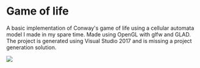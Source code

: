 #  Game of life
A basic implementation of Conway's game of life using a cellular automata model I made in my spare time.
Made using OpenGL with glfw and GLAD. The project is generated using Visual Studio 2017 and is missing a project generation solution.

![](https://upload.wikimedia.org/wikipedia/commons/thumb/6/64/Game_of_life_Simkin_glider_gun.svg/749px-Game_of_life_Simkin_glider_gun.svg.png)

